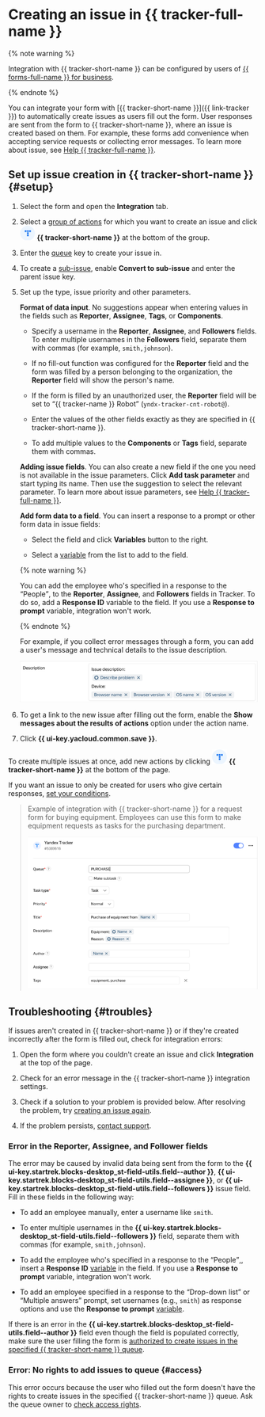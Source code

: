 # Creating an issue in {{ tracker-full-name }}


{% note warning %}

Integration with {{ tracker-short-name }} can be configured by users of [{{ forms-full-name }} for business](forms-for-org.md).

{% endnote %}


You can integrate your form with [{{ tracker-short-name }}]({{ link-tracker }}) to automatically create issues as users fill out the form. User responses are sent from the form to {{ tracker-short-name }}, where an issue is created based on them. For example, these forms add convenience when accepting service requests or collecting error messages. To learn more about issue, see [Help {{ tracker-full-name }}](../tracker/user/create-ticket.md).

## Set up issue creation in {{ tracker-short-name }} {#setup}

1. Select the form and open the **Integration** tab.

1. Select a [group of actions](notifications.md#add-integration) for which you want to create an issue and click ![](../_assets/forms/tracker-notification-new.png) **{{ tracker-short-name }}** at the bottom of the group.

1. Enter the [queue](../tracker/queue-intro.md) key to create your issue in.

1. To create a [sub-issue](../tracker/user/create-ticket.md#subtask), enable **Convert to sub-issue** and enter the parent issue key.


1. Set up the type, issue priority and other parameters.

   **Format of data input**. No suggestions appear when entering values in the fields such as **Reporter**, **Assignee**, **Tags**, or **Components**.

   - Specify a username in the **Reporter**, **Assignee**, and **Followers** fields.
      To enter multiple usernames in the **Followers** field, separate them with commas (for example, `smith,johnson`).

   - If no fill-out function was configured for the **Reporter** field and the form was filled by a person belonging to the organization, the **Reporter** field will show the person's name.

   - If the form is filled by an unauthorized user, the **Reporter** field will be set to <q>{{ tracker-name }} Robot</q> (`yndx-tracker-cnt-robot@`).

   - Enter the values of the other fields exactly as they are specified in {{ tracker-short-name }}.

   - To add multiple values to the **Components** or **Tags** field, separate them with commas.

   **Adding issue fields**. You can also create a new field if the one you need is not available in the issue parameters. Click **Add task parameter** and start typing its name. Then use the suggestion to select the relevant parameter. To learn more about issue parameters, see [Help {{ tracker-full-name }}](../tracker/user/create-param.md).


   **Add form data to a field**. You can insert a response to a prompt or other form data in issue fields:

   - Select the field and click **Variables** button to the right.

   - Select a [variable](vars.md) from the list to add to the field.

   {% note warning %}

   You can add the employee who's specified in a response to the <q>People</q>, to the **Reporter**, **Assignee**, and **Followers** fields in Tracker. To do so, add a **Response ID** variable to the field. If you use a **Response to prompt** variable, integration won't work.

   {% endnote %}

   For example, if you collect error messages through a form, you can add a user's message and technical details to the issue description.

   ![](../_assets/forms/tracker-var-example-new.png)

1. To get a link to the new issue after filling out the form, enable the **Show messages about the results of actions** option under the action name.

1. Click **{{ ui-key.yacloud.common.save }}**.

To create multiple issues at once, add new actions by clicking ![](../_assets/forms/tracker-notification-new.png) **{{ tracker-short-name }}** at the bottom of the page.

If you want an issue to only be created for users who give certain responses, [set your conditions](notifications.md#section_xlw_rjc_tbb).

> Example of integration with {{ tracker-short-name }} for a request form for buying equipment. Employees can use this form to make equipment requests as tasks for the purchasing department.
>
> ![](../_assets/forms/tracker-example-new.png)


## Troubleshooting {#troubles}

If issues aren't created in {{ tracker-short-name }} or if they're created incorrectly after the form is filled out, check for integration errors:

1. Open the form where you couldn't create an issue and click **Integration** at the top of the page.

1. Check for an error message in the {{ tracker-short-name }} integration settings.

1. Check if a solution to your problem is provided below. After resolving the problem, try [creating an issue again](notifications.md#status).

1. If the problem persists, [contact support](feedback.md).

### Error in the Reporter, Assignee, and Follower fields

The error may be caused by invalid data being sent from the form to the **{{ ui-key.startrek.blocks-desktop_st-field-utils.field--author }}**, **{{ ui-key.startrek.blocks-desktop_st-field-utils.field--assignee }}**, or **{{ ui-key.startrek.blocks-desktop_st-field-utils.field--followers }}** issue field. Fill in these fields in the following way:

- To add an employee manually, enter a username like `smith`.

- To enter multiple usernames in the **{{ ui-key.startrek.blocks-desktop_st-field-utils.field--followers }}** field, separate them with commas (for example, `smith,johnson`).

- To add the employee who's specified in a response to the <q>People</q>,, insert a **Response ID** [variable](vars.md) in the field. If you use a **Response to prompt** variable, integration won't work.

- To add an employee specified in a response to the <q>Drop-down list</q> or <q>Multiple answers</q> prompt, set usernames (e.g., `smith`) as response options and use the **Response to prompt** [variable](vars.md).

If there is an error in the **{{ ui-key.startrek.blocks-desktop_st-field-utils.field--author }}** field even though the field is populated correctly, make sure the user filling the form is [authorized to create issues in the specified {{ tracker-short-name }} queue](#access).

### Error: No rights to add issues to queue {#access}

This error occurs because the user who filled out the form doesn't have the rights to create issues in the specified {{ tracker-short-name }} queue. Ask the queue owner to [check access rights](../tracker/manager/queue-access.md).


